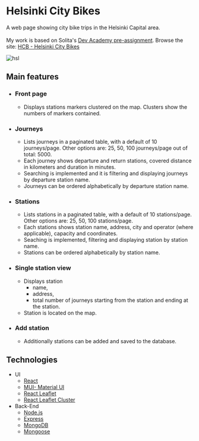 # Helsinki City Bikes
A web page showing city bike trips in the Helsinki Capital area.
</br></br>
My work is based on Solita's [Dev Academy pre-assignment](https://github.com/solita/dev-academy-2023-exercise).
Browse the site: [HCB - Helsinki City Bikes](https://hsl-ui.netlify.app)

![hsl](https://user-images.githubusercontent.com/89244648/235082404-1aaad47d-dd20-4eeb-a4e8-02183f4103f8.png)
## Main features

* ### Front page
   - Displays stations markers clustered on the map. Clusters show the numbers of markers contained.
- ### Journeys
   - Lists journeys in a paginated table, with a default of 10 journeys/page. Other options are: 25, 50, 100 journeys/page out of total: 5000.
   - Each journey shows departure and return stations, covered distance in kilometers and duration in minutes.
   - Searching is implemented and it is filtering and displaying journeys by departure station name.
   - Journeys can be ordered alphabetically by departure station name.
- ### Stations  
   - Lists stations in a paginated table, with a default of 10 stations/page. Other options are: 25, 50, 100 stations/page.
   - Each stations shows station name, address, city and operator (where applicable), capacity and coordinates.
   - Seaching is implemented, filtering and displaying station by station name.
   - Stations can be ordered alphabetically by station name.
- ### Single station view
   - Displays station
      - name, 
      - address,
      - total number of journeys starting from the station and ending at the station.
   - Station is located on the map.
- ### Add station
   - Additionally stations can be added and saved to the database.
   
## Technologies
 * UI
   - [React ](https://react.dev/)
   - [MUI- Material UI](https://mui.com/material-ui/getting-started/overview/)
   - [React Leaflet](https://react-leaflet.js.org/)
   - [React Leaflet Cluster](https://akursat.gitbook.io/marker-cluster/)
 * Back-End
   - [Node.js](https://nodejs.org/en)
   - [Express](https://expressjs.com/)
   - [MongoDB](https://www.mongodb.com/)
   - [Mongoose](https://mongoosejs.com/docs/index.html)
    


